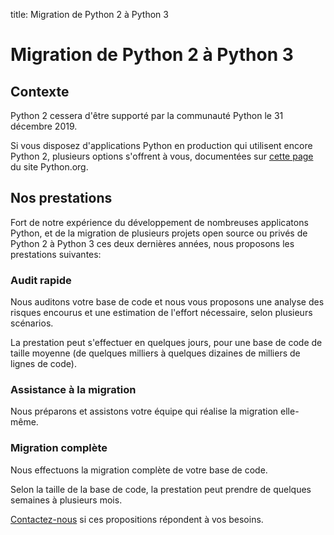 title: Migration de Python 2 à Python 3

# Migration de Python 2 à Python 3

## Contexte

Python 2 cessera d'être supporté par la communauté Python le 31 décembre 2019.

Si vous disposez d'applications Python en production qui utilisent encore Python 2, plusieurs options s'offrent à vous, documentées sur [cette page](https://www.python.org/doc/sunset-python-2/) du site Python.org.

## Nos prestations

Fort de notre expérience du développement de nombreuses applicatons Python, et de la migration de plusieurs projets open source ou privés de Python 2 à Python 3 ces deux dernières années, nous proposons les prestations suivantes:

### Audit rapide

Nous auditons votre base de code et nous vous proposons une analyse des risques encourus et une estimation de l'effort nécessaire, selon plusieurs scénarios.

La prestation peut s'effectuer en quelques jours, pour une base de code de taille moyenne (de quelques milliers à quelques dizaines de milliers de lignes de code).

### Assistance à la migration

Nous préparons et assistons votre équipe qui réalise la migration elle-même.

### Migration complète

Nous effectuons la migration complète de votre base de code.

Selon la taille de la base de code, la prestation peut prendre de quelques semaines à plusieurs mois.

[Contactez-nous](https://abilian.com/fr/a-propos/contact/) si ces propositions répondent à vos besoins.